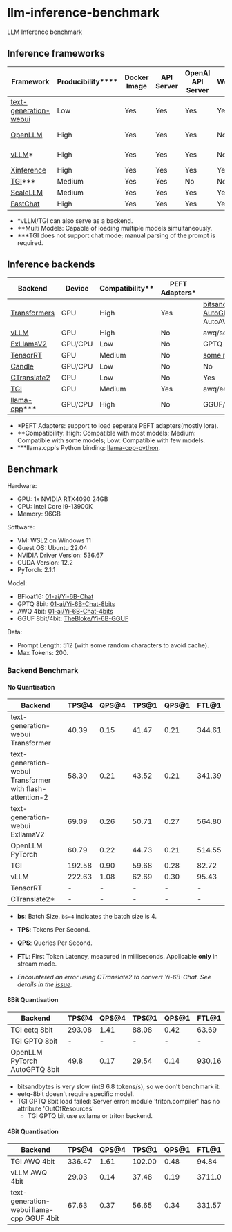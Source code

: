 # llm-inference-benchmark

LLM Inference benchmark

## Inference frameworks

| Framework | Producibility**** | Docker Image | API Server  | OpenAI API Server | WebUI | Multi Models** | Multi-node | Backends | Embedding Model |
| --------- | ------------ | ----------- | ----------------- | ----- | ------------ | ------------ | -------- | --------------- | --------- |
| [text-generation-webui](https://github.com/oobabooga/text-generation-webui) | Low | Yes | Yes | Yes | Yes | No | No | Transformers/llama.cpp/ExLlama/ExLlamaV2/AutoGPTQ/AutoAWQ/GPTQ-for-LLaMa/CTransformers | No |
| [OpenLLM](https://github.com/bentoml/OpenLLM) | High | Yes | Yes | Yes | No | With [BentoML](https://github.com/bentoml/BentoML) | With [BentoML](https://github.com/bentoml/BentoML) | Transformers(int8,int4,gptq), vLLM(awq/squeezellm), TensorRT | No |
| [vLLM](https://github.com/vllm-project/vllm)* | High | Yes | Yes | Yes | No | No | Yes(With [Ray](https://docs.ray.io/en/latest/ray-core/starting-ray.html)) | vLLM | No |
| [Xinference](https://github.com/xorbitsai/inference) | High | Yes | Yes | Yes | Yes | Yes | Yes | Transformers/vLLM/TensorRT/GGML | Yes |
| [TGI](https://github.com/huggingface/text-generation-inference)*** | Medium | Yes | Yes | No | No | No | No | Transformers/AutoGPTQ/AWQ/EETP/vLLM/ExLlama/ExLlamaV2 | No |
| [ScaleLLM](https://github.com/vectorch-ai/ScaleLLM) | Medium | Yes | Yes | Yes | Yes | No | No | Transformers/AutoGPTQ/AWQ/vLLM/ExLlama/ExLlamaV2 | No |
| [FastChat](https://github.com/lm-sys/FastChat) | High | Yes | Yes | Yes | Yes | Yes | Yes | Transformers/AutoGPTQ/AWQ/vLLM/ExLlama/ExLlamaV2 | Yes |

- *vLLM/TGI can also serve as a backend.
- **Multi Models: Capable of loading multiple models simultaneously.
- ***TGI does not support chat mode; manual parsing of the prompt is required.

## Inference backends

| Backend | Device | Compatibility** | PEFT Adapters* | Quatisation | Batching | Distributed Inference | Streaming |
| ------- | ------ | ------------- | ---------- | -------- | ----------- | --------- | ----------- |
| [Transformers](https://github.com/huggingface/transformers) | GPU | High | Yes | [bitsandbytes](https://github.com/TimDettmers/bitsandbytes)(int8/int4), [AutoGPTQ](https://github.com/PanQiWei/AutoGPTQ)(gptq), AutoAWQ(awq) | Yes | [accelerate](https://huggingface.co/docs/accelerate/index) | Yes |
| [vLLM](https://github.com/vllm-project/vllm) | GPU | High | No | awq/squeezellm | Yes | Yes | Yes |
| [ExLlamaV2](https://github.com/turboderp/exllamav2) | GPU/CPU | Low | No | GPTQ | Yes | Yes | Yes |
| [TensorRT](https://github.com/NVIDIA/TensorRT-LLM) | GPU | Medium | No | [some models](https://github.com/NVIDIA/TensorRT-LLM/blob/main/docs/source/precision.md) | Yes | Yes | Yes |
| [Candle](https://github.com/huggingface/candle) | GPU/CPU | Low | No | No | Yes | Yes | Yes |
| [CTranslate2](https://github.com/OpenNMT/CTranslate2) | GPU | Low | No | Yes | Yes | Yes | Yes |
| [TGI](https://github.com/huggingface/text-generation-inference) | GPU | Medium | Yes | awq/eetq/gptq/bitsandbytes | Yes | Yes | Yes |
| [llama-cpp](https://github.com/ggerganov/llama.cpp)*** | GPU/CPU | High | No | GGUF/GPTQ | Yes | No | Yes |

- *PEFT Adapters: support to load seperate PEFT adapters(mostly lora).
- **Compatibility: High: Compatible with most models; Medium: Compatible with some models; Low: Compatible with few models.
- ***llama.cpp's Python binding: [llama-cpp-python](https://github.com/abetlen/llama-cpp-python).

## Benchmark

Hardware:

- GPU: 1x NVIDIA RTX4090 24GB
- CPU: Intel Core i9-13900K
- Memory: 96GB

Software:

- VM: WSL2 on Windows 11
- Guest OS: Ubuntu 22.04
- NVIDIA Driver Version: 536.67
- CUDA Version: 12.2
- PyTorch: 2.1.1

Model:

- BFloat16: [01-ai/Yi-6B-Chat](https://huggingface.co/01-ai/Yi-6B-Chat)
- GPTQ 8bit: [01-ai/Yi-6B-Chat-8bits](https://huggingface.co/01-ai/Yi-6B-Chat-8bits)
- AWQ 4bit: [01-ai/Yi-6B-Chat-4bits](https://huggingface.co/01-ai/Yi-6B-Chat-4bits)
- GGUF 8bit/4bit: [TheBloke/Yi-6B-GGUF](https://huggingface.co/TheBloke/Yi-6B-GGUF)

Data:

- Prompt Length: 512 (with some random characters to avoid cache).
- Max Tokens: 200.

### Backend Benchmark

#### No Quantisation

| Backend | TPS@4 | QPS@4 | TPS@1 | QPS@1 | FTL@1 |
| ------- | ----- | ----- | ----- | ----- | ----- |
| text-generation-webui Transformer | 40.39 | 0.15 | 41.47 | 0.21 | 344.61 |
| text-generation-webui Transformer with flash-attention-2 | 58.30 | 0.21 | 43.52 | 0.21 | 341.39 |
| text-generation-webui ExllamaV2 | 69.09 | 0.26 | 50.71 | 0.27 | 564.80 |
| OpenLLM PyTorch | 60.79 | 0.22 | 44.73 | 0.21 | 514.55 |
| TGI | 192.58 | 0.90 | 59.68 | 0.28 | 82.72 |
| vLLM | 222.63 | 1.08 | 62.69 | 0.30 | 95.43 |
| TensorRT | - | - | - | - | - |
| CTranslate2* | - | - | - | - | - |

- **bs**: Batch Size. `bs=4` indicates the batch size is 4.
- **TPS**: Tokens Per Second.
- **QPS**: Queries Per Second.
- **FTL**: First Token Latency, measured in milliseconds. Applicable **only** in stream mode.

- *Encountered an error using CTranslate2 to convert Yi-6B-Chat. See details in the [issue](https://github.com/OpenNMT/CTranslate2/issues/1587).*

#### 8Bit Quantisation

| Backend | TPS@4 | QPS@4 | TPS@1 | QPS@1 | FTL@1 |
| ------- | ----- | ----- | ----- | ----- | ----- |
| TGI eetq 8bit | 293.08 | 1.41 | 88.08 | 0.42 | 63.69 |
| TGI GPTQ 8bit | - | - | - | - | - |
| OpenLLM PyTorch AutoGPTQ 8bit | 49.8 | 0.17 | 29.54 | 0.14 | 930.16 |

- bitsandbytes is very slow (int8 6.8 tokens/s), so we don't benchmark it.
- eetq-8bit doesn't require specific model.
- TGI GPTQ 8bit load failed: Server error: module 'triton.compiler' has no attribute 'OutOfResources'
    - TGI GPTQ bit use exllama or triton backend.

#### 4Bit Quantisation

| Backend | TPS@4 | QPS@4 | TPS@1 | QPS@1 | FTL@1 |
| ------- | ----- | ----- | ----- | ----- | ----- |
| TGI AWQ 4bit | 336.47 | 1.61 | 102.00 | 0.48 | 94.84 |
| vLLM AWQ 4bit | 29.03 | 0.14 | 37.48 | 0.19 | 3711.0 |
| text-generation-webui llama-cpp GGUF 4bit| 67.63 | 0.37 | 56.65 | 0.34 | 331.57 |
